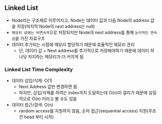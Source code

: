 ## Linked List
 - Node라는 구조체로 이루어지고, Node는 데이터 값과 다음 Node의 address 값을 저장(마지막 Node의 next address는 null)
 - `메모리 상에는 비연속적`으로 저장되지만 Node의 next address를 통해 `논리적인 연속성`을 가진 자료구조
 - 데이터 추가되는 시점에 메모리 할당하기 때문에 효율적인 메모리 관리
   - 단, 데이터 값 + Next address를 추가적으로 저장해야하기 때문에 데이터 하나당 차지하는 메모리가 더 커지게 됨

### Linked List Time Complexity
 - 데이터 삽입/삭제: O(1)
   - Next Address 값만 변경하면 됨
   - 하지만, 삽입/삭제를 하려는 index까지 도달하는데 O(n)이 걸리기 때문에 실질적으로 O(n) 이라고 볼 수도 있음
 - 데이터 접근/검색: O(n)
   - random access를 지원하지 않음, 순차 접근(sequential access) 지원(무조건 head 부터 시작)